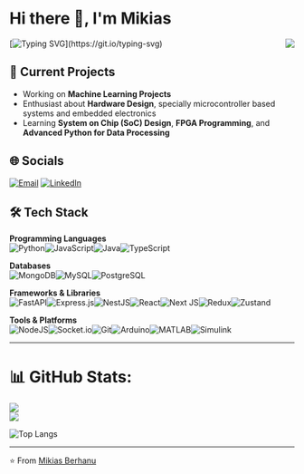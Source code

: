 <h1>Hi there 👋, I'm Mikias </h1>
<img align="right" src="https://visitor-badge.laobi.icu/badge?page_id=myk72.UniqueBadge.Mick8p" />

[![Typing SVG](https://readme-typing-svg.demolab.com?lines=Welcome+To+My+GitHub+Profile;I'm+Full+Stack+Developer;Passionate+About+AI+And+Quantum;Open+to+Collaboration!)](https://git.io/typing-svg)

## 🔭 Current Projects

- Working on **Machine Learning Projects**
- Enthusiast about **Hardware Design**, specially microcontroller based systems and embedded electronics
- Learning **System on Chip (SoC) Design**, **FPGA Programming**, and **Advanced Python for Data Processing**

## 🌐 Socials

[![Email](https://img.shields.io/badge/Email-D14836?style=for-the-badge&logo=gmail&logoColor=white)](mailto:bmikias482@gmail.com)
[![LinkedIn](https://img.shields.io/badge/LinkedIn-%230077B5.svg?logo=linkedin&logoColor=white)](https://www.linkedin.com/in/mikias-berhanu-48b860236)

## 🛠️ Tech Stack

**Programming Languages**  
![Python](https://img.shields.io/badge/python-3670A0?style=for-the-badge&logo=python&logoColor=ffdd54)![JavaScript](https://img.shields.io/badge/javascript-%23323330.svg?style=for-the-badge&logo=javascript&logoColor=%23F7DF1E)![Java](https://img.shields.io/badge/java-%23ED8B00.svg?style=for-the-badge&logo=openjdk&logoColor=white)![TypeScript](https://img.shields.io/badge/typescript-%23007ACC.svg?style=for-the-badge&logo=typescript&logoColor=white)

**Databases**  
![MongoDB](https://img.shields.io/badge/MongoDB-%234ea94b.svg?style=for-the-badge&logo=mongodb&logoColor=white)![MySQL](https://img.shields.io/badge/mysql-4479A1.svg?style=for-the-badge&logo=mysql&logoColor=white)![PostgreSQL](https://img.shields.io/badge/PostgreSQL-%23316192.svg?style=for-the-badge&logo=postgresql&logoColor=white)

**Frameworks & Libraries**  
![FastAPI](https://img.shields.io/badge/FastAPI-005571?style=for-the-badge&logo=fastapi)![Express.js](https://img.shields.io/badge/express.js-%23404d59.svg?style=for-the-badge&logo=express&logoColor=%2361DAFB)![NestJS](https://img.shields.io/badge/nestjs-%23E0234E.svg?style=for-the-badge&logo=nestjs&logoColor=white)![React](https://img.shields.io/badge/react-%2320232a.svg?style=for-the-badge&logo=react&logoColor=%2361DAFB)![Next JS](https://img.shields.io/badge/Next-black?style=for-the-badge&logo=next.js&logoColor=white)![Redux](https://img.shields.io/badge/redux-%23593d88.svg?style=for-the-badge&logo=redux&logoColor=white)![Zustand](https://img.shields.io/badge/zustand-%23F5A623.svg?style=for-the-badge&logo=zustand&logoColor=black)

**Tools & Platforms**  
![NodeJS](https://img.shields.io/badge/node.js-6DA55F?style=for-the-badge&logo=node.js&logoColor=white)![Socket.io](https://img.shields.io/badge/Socket.io-black?style=for-the-badge&logo=socket.io&badgeColor=010101)![Git](https://img.shields.io/badge/git-%23F05033.svg?style=for-the-badge&logo=git&logoColor=white)![Arduino](https://img.shields.io/badge/-Arduino-00979D?style=for-the-badge&logo=Arduino&logoColor=white)![MATLAB](https://img.shields.io/badge/MATLAB-%23e37933.svg?style=for-the-badge&logo=mathworks&logoColor=white)![Simulink](https://img.shields.io/badge/Simulink-0076A8?style=for-the-badge&logo=mathworks&logoColor=white)

---

# 📊 GitHub Stats:

![](https://github-readme-stats.vercel.app/api?username=myk72&theme=tokyonight&hide_border=false&include_all_commits=false&count_private=false)<br/>
![](https://github-readme-streak-stats.herokuapp.com/?user=myk72&theme=tokyonight&hide_border=false)<br/>

![Top Langs](https://github-readme-stats.vercel.app/api/top-langs/?username=myk72&theme=tokyonight&hide_border=false&include_all_commits=false&count_private=false&layout=compact)

---

⭐️ From [Mikias Berhanu](https://github.com/myk72)
